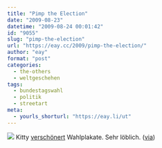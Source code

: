 ```yaml
---
title: "Pimp the Election"
date: "2009-08-23"
datetime: "2009-08-24 00:01:42"
id: "9055"
slug: "pimp-the-election"
url: "https://eay.cc/2009/pimp-the-election/"
author: "eay"
format: "post"
categories:
  - the-others
  - weltgeschehen
tags:
  - bundestagswahl
  - politik
  - streetart
meta:
  - yourls_shorturl: "https://eay.li/ut"
---
```


![](https://eay.cc/uploads/2009/pimptheelectionposter.jpg) Kitty [verschönert](http://kitty.blogsport.de/2009/08/16/pimp-the-election-poster/) Wahlplakate. Sehr löblich. ([via](http://www.rebelart.net/diary/?p=1867))
